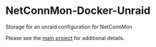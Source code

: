 # NetConnMon-Docker-Unraid
Storage for an unraid configuration for NetConnMon

Please see the [main project](https://github.com/zachdevtime/NetConnMon) for additional details.
